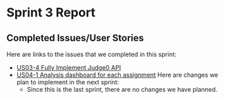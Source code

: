 # Sprint 3 Report 
## Completed Issues/User Stories
Here are links to the issues that we completed in this sprint:
 * [US03-4 Fully Implement Judge0 API](https://github.com/aryputh/hackassign-project/issues/30)
 * [US04-1 Analysis dashboard for each assignment](https://github.com/aryputh/hackassign-project/issues/23)
Here are changes we plan to implement in the next sprint:
   * Since this is the last sprint, there are no changes we have planned.
